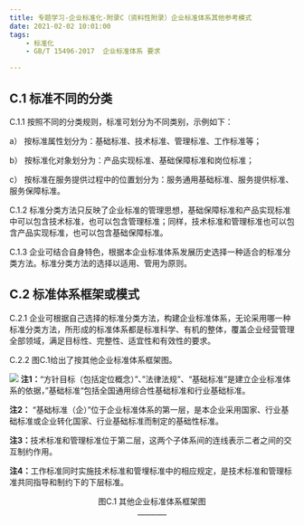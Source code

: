 ```yaml
---
title: 专题学习-企业标准化-附录C（资料性附录）企业标准体系其他参考模式
date: 2021-02-02 10:01:00
tags: 
	- 标准化
	- GB/T 15496-2017  企业标准体系 要求

---
```




## C.1 标准不同的分类

C.1.1 按照不同的分类规则，标准可划分为不同类别，示例如下：

a）	按标准属性划分为：基础标准、技术标准、管理标准、工作标准等；

b）	按标准化对象划分为：产品实现标准、基础保障标准和岗位标准；

c）	按标准在服务提供过程中的位置划分为：服务通用基础标准、服务提供标准、服务保障标准。 

C.1.2 标准分类方法只反映了企业标准的管理思想，基础保障标准和产品实现标准中可以包含技术标准，也可以包含管理标准；同样，技术标准和管理标准也可以包含产品实现标准，也可以包含基础保障标准。

C.1.3 企业可结合自身特色，根据本企业标准体系发展历史选择一种适合的标准分类方法。标准分类方法的选择以适用、管用为原则。

## C.2 标准体系框架或模式

C.2.1 企业可根据自己选择的标准分类方法，构建企业标准体系，无论采用哪一种标准分类方法，所形成的标准体系都是标准科学、有机的整体，覆盖企业经营管理全部领域，满足目标性、完整性、适宜性和有效性的要求。

C.2.2 图C.1给出了按其他企业标准体系框架图。

![](图C.1其他企业标准体系框架图.png)
<b>注1：</b>“方针目标（包括定位概念）”、”法律法规”、“基础标准”是建立企业标准体系的依据，”基础标准“包括全国通用综合性基础标准和行业基础标准。

<b>注2：</b> “基础标准（企）”位于企业标准体系的第一层，是本企业采用国家、行业基础标准或企业转化国家、行业基础标准而制定的基础性标准。

<b>注3：</b>技术标准和管理标准位于第二层，这两个子体系间的连线表示二者之间的交互制约作用。

<b>注4：</b>工作标准同时实施技术标准和管埋标准中的相应规定，是技术标准和管理标准共同指导和制约下的下层标准。

<center>图C.1 其他企业标准体系框架图</center>


<center>________</center>
